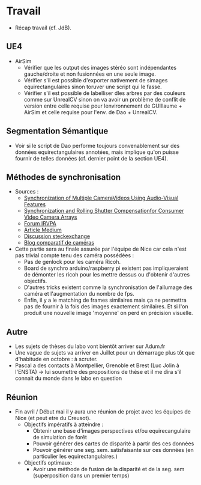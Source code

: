 # Travail
- Récap travail (cf. JdB).

## UE4
- AirSim
	- Vérifier que les output des images stéréo sont indépendantes gauche/droite et non fusionnées en une seule image.
	- Vérifier s'il est possible d'exporter nativement de simages equirectangulaires sinon toruver une script qui le fasse.
	- Vérifier s'il est possible de labelliser dles arbres par des couleurs comme sur UnrealCV sinon on va avoir un problème de conflit de version entre celle requise pour lenvironnement de GUIllaume + AirSim et celle requise pour l'env. de Dao + UnrealCV.

## Segmentation Sémantique
- Voir si le script de Dao performe toujours convenablement sur des données equirectangulaires annotées, mais implique qu'on puisse fournir de telles données (cf. dernier point de la section UE4).

## Méthodes de synchronisation
- Sources :
	- [Synchronization of Multiple CameraVideos Using Audio-Visual Features](https://ieeexplore.ieee.org/stamp/stamp.jsp?tp=&arnumber=5332301)
	- [Synchronization and Rolling Shutter Compensationfor Consumer Video Camera Arrays](https://ieeexplore.ieee.org/stamp/stamp.jsp?tp=&arnumber=5204340)
	- [Forum IRVPA](https://ivrpa.org/forums/topic/exposure-sync-with-digital-stereo-cameras/)
	- [Article Medium](https://medium.com/inatech/synchronize-multiple-cameras-to-capture-at-the-same-time-c285b520bd87)
	- [Discussion steckexchange](https://video.stackexchange.com/questions/12312/low-cost-frame-synchronized-genlocked-3d-stereo-camera)
	- [Blog comparatif de caméras](https://thefulldomeblog.com/2015/11/17/collection-of-360-video-rigs/)
- Cette partie sera au finale assurée par l'équipe de Nice car cela n'est pas trivial compte tenu des caméra possédées :
	- Pas de genlock pour les caméra Ricoh.
	- Board de synchro arduino/raspberry pi existent pas impliqueraient de démonter les ricoh pour les mettre dessus ou d'obtenir d'autres objectifs.
	- D'autres tricks existent comme la synchronisation de l'allumage des caméra et l'augmentation du nombre de fps.
	- Enfin, il y a le matching de frames similaires mais ça ne permettra pas de fournir à la fois des images exactement similaires. Et si l'on produit une nouvelle image 'moyenne' on perd en précision visuelle.

## Autre
- Les sujets de thèses du labo vont bientôt arriver sur Adum.fr
- Une vague de sujets va arriver en Juillet pour un démarrage plus tôt que d'habitude en octobre : à scruter.
- Pascal a des contacts à Montpellier, Grenoble et Brest (Luc Jolin à l'ENSTA) -> lui soumettre des propositions de thèse et il me dira s'il connait du monde dans le labo en question

## Réunion
- Fin avril / Début mai il y aura une réunion de projet avec les équipes de Nice (et peut etre du Creusot).
	- Objectifs impératifs à atteindre : 
		- Obtenir une base d'images perspectives et/ou equirecangulaire de simulation de forêt
		- Pouvoir générer des cartes de disparité à partir des ces données
		- Pouvoir générer une seg. sem. satisfaisante sur ces données (en particulier les equirectangulaires.)
	- Objectifs optimaux:
		- Avoir une méthode de fusion de la disparité et de la seg. sem (superposition dans un premier temps)
